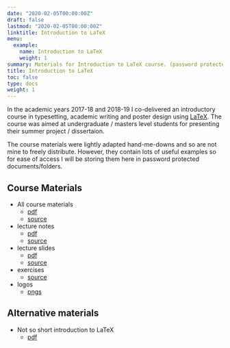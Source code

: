 ```yaml
---
date: "2020-02-05T00:00:00Z"
draft: false
lastmod: "2020-02-05T00:00:00Z"
linktitle: Introduction to LaTeX
menu:
  example:
    name: Introduction to LaTeX
    weight: 1
summary: Materials for Introduction to LaTeX course. (password protected)
title: Introduction to LaTeX
toc: false
type: docs
weight: 1
---
```

In the academic years 2017-18 and 2018-19 I co-delivered an introductory course in typesetting, academic writing and poster design using [LaTeX](https://www.latex-project.org/). The course was aimed at undergraduate / masters level students for presenting their summer project / dissertaion. 

The course materials were lightly adapted hand-me-downs and so are not mine to freely distribute. However, they contain lots of useful examples so for ease of access I will be storing them here in password protected documents/folders. 

## Course Materials
 - All course materials 
    - [pdf](/LaTeX/LaTeX_course_pdfs.zip) 
    - [source](/LaTeX/LaTex_course.zip)
 - lecture notes
    - [pdf](/LaTeX/notes_locked.pdf)
    - [source](/LaTeX/notes.zip)
 - lecture slides
    - [pdf](/LaTeX/slides_locked.pdf)
    - [source](/LaTeX/slides.zip)
 - exercises
    - [source](/LaTeX/exercises.zip)
 - logos 
    - [pngs](/LaTeX/logos.zip)

## Alternative materials
 - Not so short introduction to LaTeX
    - [pdf](/LaTeX/notsoshortintroductiontoLaTeX.pdf)


<!--
## Overview

* **Online courses**
* **Project or software documentation**
* **Tutorials**

The `courses` folder may be renamed. For example, we can rename it to `docs` for software/project documentation or `tutorials` for creating an online course.

## Delete tutorials

**To remove these pages, delete the `courses` folder and see below to delete the associated menu link.**

## Update site menu

After renaming or deleting the `courses` folder, you may wish to update any `[[main]]` menu links to it by editing your menu configuration at `config/_default/menus.toml`.

For example, if you delete this folder, you can remove the following from your menu configuration:

```toml
[[main]]
  name = "Courses"
  url = "courses/"
  weight = 50
```

Or, if you are creating a software documentation site, you can rename the `courses` folder to `docs` and update the associated *Courses* menu configuration to:

```toml
[[main]]
  name = "Docs"
  url = "docs/"
  weight = 50
```

## Update the docs menu

If you use the *docs* layout, note that the name of the menu in the front matter should be in the form `[menu.X]` where `X` is the folder name. Hence, if you rename the `courses/example/` folder, you should also rename the menu definitions in the front matter of files within `courses/example/` from `[menu.example]` to `[menu.<NewFolderName>]`.
 
--> 

